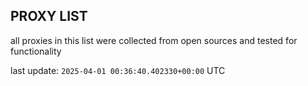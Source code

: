 ## PROXY LIST

all proxies in this list were collected from open sources and tested for functionality

last update: `2025-04-01 00:36:40.402330+00:00` UTC
